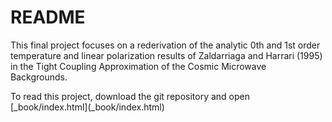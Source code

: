 # README

This final project focuses on a rederivation of the analytic 0th and 1st order temperature and linear polarization results of Zaldarriaga and Harrari \(1995\) in the Tight Coupling Approximation of the Cosmic Microwave Backgrounds.

To read this project, download the git repository and open \[\_book/index.html\]\(\_book/index.html\)



